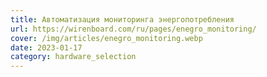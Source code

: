 ```yaml
---
title: Автоматизация мониторинга энергопотребления
url: https://wirenboard.com/ru/pages/enegro_monitoring/
cover: /img/articles/enegro_monitoring.webp
date: 2023-01-17
category: hardware_selection
---
```

